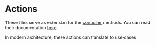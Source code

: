 # Actions #
These files serve as extension for the [controller](../controllers/) methods. You can read their documentation [here](../controllers/README.md)

In modern architecture, these actions can translate to use-cases